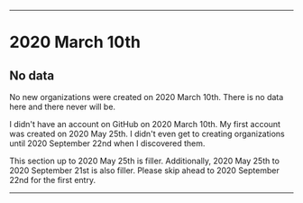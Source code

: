 
***

# 2020 March 10th

## No data

No new organizations were created on 2020 March 10th. There is no data here and there never will be.

I didn't have an account on GitHub on 2020 March 10th. My first account was created on 2020 May 25th. I didn't even get to creating organizations until 2020 September 22nd when I discovered them.

This section up to 2020 May 25th is filler. Additionally, 2020 May 25th to 2020 September 21st is also filler. Please skip ahead to 2020 September 22nd for the first entry.

***
